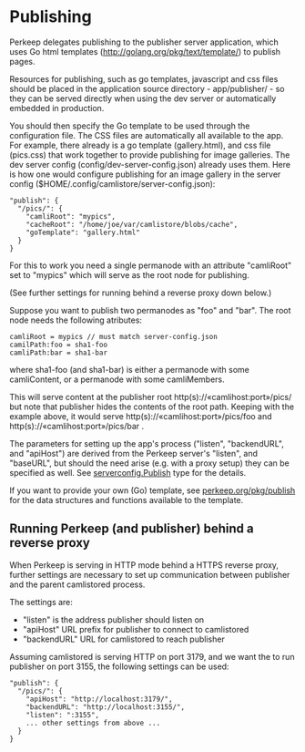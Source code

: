 # Publishing

Perkeep delegates publishing to the publisher server application, which
uses Go html templates (http://golang.org/pkg/text/template/) to publish
pages.

Resources for publishing, such as go templates, javascript and css files
should be placed in the application source directory - app/publisher/ - so
they can be served directly when using the dev server or automatically
embedded in production.

You should then specify the Go template to be used through the configuration
file. The CSS files are automatically all available to the app. For example,
there already is a go template (gallery.html), and css file (pics.css) that work
together to provide publishing for image galleries. The dev server config
(config/dev-server-config.json) already uses them. Here is how one would
configure publishing for an image gallery in the server config
($HOME/.config/camlistore/server-config.json):

    "publish": {
      "/pics/": {
        "camliRoot": "mypics",
        "cacheRoot": "/home/joe/var/camlistore/blobs/cache",
        "goTemplate": "gallery.html"
      }
    }

For this to work you need a single permanode with an attribute "camliRoot"
set to "mypics" which will serve as the root node for publishing.

(See further settings for running behind a reverse proxy down below.)

Suppose you want to publish two permanodes as "foo" and "bar". The root node
needs the following atributes:

    camliRoot = mypics // must match server-config.json
    camilPath:foo = sha1-foo
    camliPath:bar = sha1-bar

where sha1-foo (and sha1-bar) is either a permanode with some camliContent,
or a permanode with some camliMembers.

This will serve content at the publisher root http(s)://«camlihost:port»/pics/
but note that publisher hides the contents of the root path.
Keeping with the example above, it would serve
http(s)://«camlihost:port»/pics/foo and http(s)://«camlihost:port»/pics/bar .

The parameters for setting up the app's process ("listen", "backendURL", and
"apiHost") are derived from the Perkeep server's "listen", and "baseURL", but
should the need arise (e.g. with a proxy setup) they can be specified as well.
See [serverconfig.Publish](https://perkeep.org/pkg/types/serverconfig/#Publish)
type for the details.

If you want to provide your own (Go) template, see
[perkeep.org/pkg/publish](/pkg/publish) for the data structures and
functions available to the template.

## Running Perkeep (and publisher) behind a reverse proxy

When Perkeep is serving in HTTP mode behind a HTTPS reverse proxy,
further settings are necessary to set up communication between publisher and
the parent camlistored process.

The settings are:

* "listen" is the address publisher should listen on
* "apiHost" URL prefix for publisher to connect to camlistored
* "backendURL" URL for camlistored to reach publisher

Assuming camlistored is serving HTTP on port 3179, and we want the to run publisher
on port 3155, the following settings can be used:

    "publish": {
      "/pics/": {
		"apiHost": "http://localhost:3179/",
		"backendURL": "http://localhost:3155/",
		"listen": ":3155",
		... other settings from above ...
      }
    }

